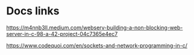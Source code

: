 # Docs links

https://m4nnb3ll.medium.com/webserv-building-a-non-blocking-web-server-in-c-98-a-42-project-04c7365e4ec7



https://www.codequoi.com/en/sockets-and-network-programming-in-c/
